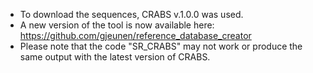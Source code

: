 * To download the sequences, CRABS v.1.0.0 was used.
* A new version of the tool is now available here: https://github.com/gjeunen/reference_database_creator
* Please note that the code "SR_CRABS" may not work or produce the same output with the latest version of CRABS.
